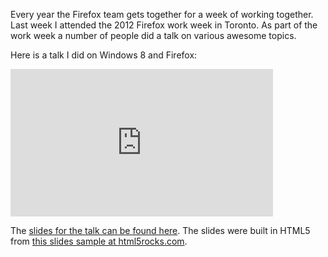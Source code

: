 <script src="http://html5.kaltura.org/js"></script>

Every year the Firefox team gets together for a week of working together.  Last week I attended the 2012 Firefox work week in Toronto.  As part of the work week a number of people did a talk on various awesome topics.  

Here is a talk I did on Windows 8 and Firefox: 

<iframe frameborder="0" width="420" height="236" name="vidly-frame" src="http://s.vid.ly/embeded.html?link=4v0i9q&autoplay=false"><a target='_blank' href='http://vid.ly/4v0i9q'><img src='http://cf.cdn.vid.ly/4v0i9q/poster.jpg' /></a></iframe>

The [slides for the talk can be found here][1].  The slides were built in HTML5 from [this slides sample at html5rocks.com][2].

[1]: http://www.brianbondy.com/talks/2012-work-week-win8/#slide1
[2]: http://studio.html5rocks.com/#Deck

